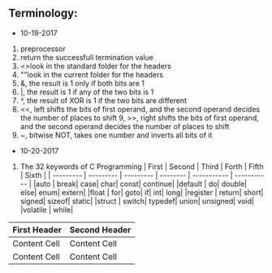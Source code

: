 Terminology:
-----------------
* 10-19-2017
1. preprocessor
2. return the successfull termination value
3. <>look in the standard folder for the headers
4. ""look in the current folder for the headers
5. &, the result is 1 only if both bits are 1
6. |, the result is 1 if any of the two bits is 1
7. ^, the result of XOR is 1 if the two bits are different
8. <<, left shifts the bits of first operand, and the second operand decides the number of places to shift
9, >>, right shifts the bits of first operand, and the second operand decides the number of places to shift
10. ~, bitwise NOT, takes one number and inverts all bits of it

* 10-20-2017
1. The 32 keywords of C Programming
  | First     | Second    | Third     | Forth    | Fifth       | Sixth       |
  | --------- | --------- | --------- | -------- | ----------- | ----------- |
  |auto     |    break|     case|    char|      const|   continue|
  |default  |       do|   double|    else|       enum|     extern|
  |float    |      for|     goto|      if|        int|       long|
  |register |   return|    short|  signed|     sizeof|     static|
  |struct   |   switch|  typedef|   union|   unsigned|       void|
  |volatile |    while| 

| First Header  | Second Header |
| ------------- | ------------- |
| Content Cell  | Content Cell  |
| Content Cell  | Content Cell  |
